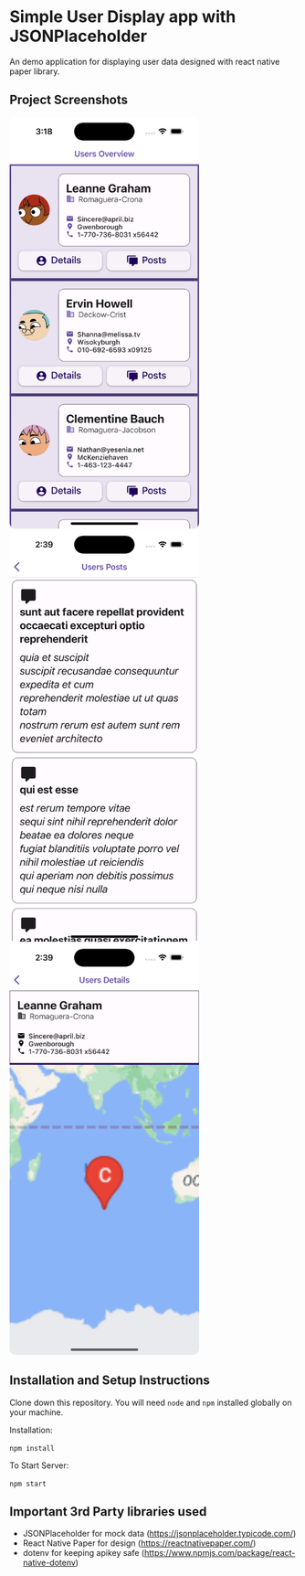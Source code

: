 # Simple User Display app with JSONPlaceholder

An demo application for displaying user data designed with react native paper library.

## Project Screenshots

<p float="left">
    <img src="screenshots/Home.png" height="720px" style="border-radius: 10px;">
    <img src="screenshots/Posts.png" height="720px" style="border-radius: 10px;">
    <img src="screenshots/DetailMap.png" height="720px" style="border-radius: 10px;">
<p float="left">

## Installation and Setup Instructions

Clone down this repository. You will need `node` and `npm` installed globally on your machine.

Installation:

`npm install`

To Start Server:

`npm start`

## Important 3rd Party libraries used

- JSONPlaceholder for mock data (https://jsonplaceholder.typicode.com/)
- React Native Paper for design (https://reactnativepaper.com/)
- dotenv for keeping apikey safe (https://www.npmjs.com/package/react-native-dotenv)
